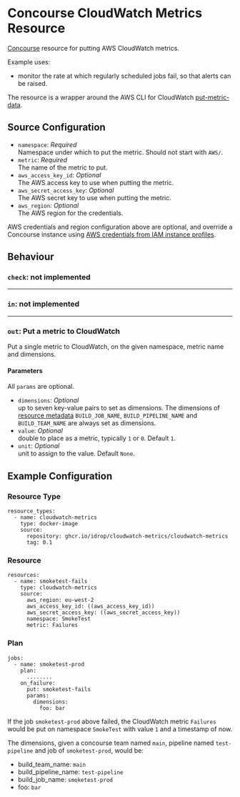 # Concourse CloudWatch Metrics Resource

[Concourse][concourse] resource for putting AWS CloudWatch metrics.

Example uses:
* monitor the rate at which regularly scheduled jobs fail, so that alerts can be raised.

The resource is a wrapper around the AWS CLI for CloudWatch  [put-metric-data][put-metric-data].

## Source Configuration

* `namespace`: *Required*<br/>Namespace under which to put the metric. Should not start with `AWS/`.
* `metric`: *Required*<br/>The name of the metric to put.
* `aws_access_key_id`: *Optional*<br/>The AWS access key to use when putting the metric.
* `aws_secret_access_key`: *Optional*<br/>The AWS secret key to use when putting the metric.
* `aws_region`: *Optional*<br/>The AWS region for the credentials.

AWS credentials and region configuration above are optional, and  override a Concourse instance using  [AWS credentials
from IAM instance profiles][IAM]. 

## Behaviour

### `check`: not implemented

<hr>

### `in`: not implemented

<hr>

### `out`: Put a metric to CloudWatch
Put a single metric to CloudWatch, on the given namespace, metric name and dimensions.

#### Parameters

All `params` are optional.

* `dimensions`: *Optional*<br/>up to seven key-value pairs to set as dimensions. The dimensions of [resource metadata][res-meta] `BUILD_JOB_NAME`, `BUILD_PIPELINE_NAME` and `BUILD_TEAM_NAME` are always set as dimensions.
* `value`: *Optional*<br/>double to place as a metric, typically `1` or `0`. Default `1`.
* `unit`: *Optional*<br/>unit to assign to the value. Default `None`.

## Example Configuration

### Resource Type

```
resource_types:
  - name: cloudwatch-metrics
    type: docker-image
    source:
      repository: ghcr.io/idrop/cloudwatch-metrics/cloudwatch-metrics
      tag: 0.1
```

### Resource

```
resources:
  - name: smoketest-fails
    type: cloudwatch-metrics
    source:
      aws_region: eu-west-2
      aws_access_key_id: ((aws_access_key_id))
      aws_secret_access_key: ((aws_secret_access_key))
      namespace: SmokeTest
      metric: Failures
```

### Plan

```
jobs:
  - name: smoketest-prod
    plan:
      ........
    on_failure:
      put: smoketest-fails
      params:
        dimensions:
          foo: bar
```

If the job `smoketest-prod` above failed, the CloudWatch metric `Failures` would be put on namespace `SmokeTest` with value `1` and a timestamp of now.

The dimensions, given a concourse team named `main`, pipeline named `test-pipeline` and job of `smoketest-prod`, would be:
* build_team_name: `main`
* build_pipeline_name: `test-pipeline`
* build_job_name: `smoketest-prod`
* foo: `bar`

[concourse]: https://concourse-ci.org
[res-meta]: https://concourse-ci.org/implementing-resource-types.html#resource-metadata
[IAM]: http://docs.aws.amazon.com/IAM/latest/UserGuide/best-practices.html#use-roles-with-ec2
[put-metric-data]: https://docs.aws.amazon.com/cli/latest/reference/cloudwatch/put-metric-data.html

